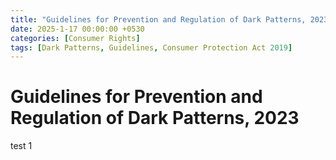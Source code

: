 ```yaml
---
title: "Guidelines for Prevention and Regulation of Dark Patterns, 2023"
date: 2025-1-17 00:00:00 +0530
categories: [Consumer Rights]
tags: [Dark Patterns, Guidelines, Consumer Protection Act 2019]
---
```


# Guidelines for Prevention and Regulation of Dark Patterns, 2023

test 1
